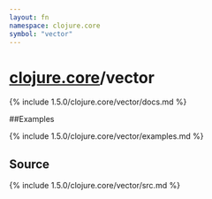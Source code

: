 ```yaml
---
layout: fn
namespace: clojure.core
symbol: "vector"
---
```


# [clojure.core](../)/vector

{% include 1.5.0/clojure.core/vector/docs.md %}

##Examples

{% include 1.5.0/clojure.core/vector/examples.md %}
## Source
{% include 1.5.0/clojure.core/vector/src.md %}

